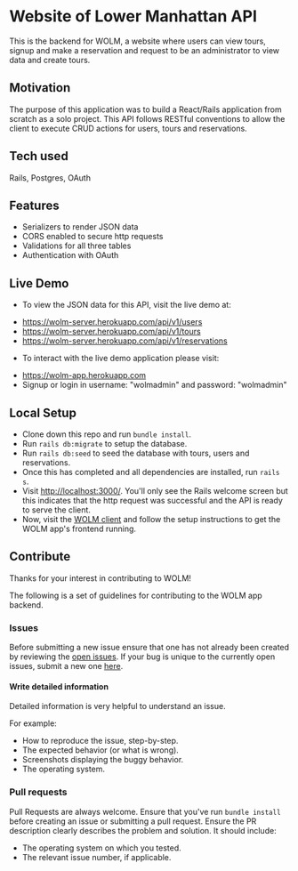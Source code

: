 
# Website of Lower Manhattan API
This is the backend for WOLM, a website where users can view tours, signup and make a reservation and request to be an administrator to view data and create tours.

## Motivation
The purpose of this application was to build a React/Rails application from scratch as a solo project. This API follows RESTful conventions to allow the client to execute CRUD actions for users, tours and reservations.

## Tech used
Rails,
Postgres,
OAuth

## Features
- Serializers to render JSON data
- CORS enabled to secure http requests
- Validations for all three tables
- Authentication with OAuth

## Live Demo
- To view the JSON data for this API, visit the live demo at:
* https://wolm-server.herokuapp.com/api/v1/users
* https://wolm-server.herokuapp.com/api/v1/tours
* https://wolm-server.herokuapp.com/api/v1/reservations
- To interact with the live demo application please visit:
* https://wolm-app.herokuapp.com
* Signup or login in username: "wolmadmin" and password: "wolmadmin"

## Local Setup
- Clone down this repo and run `bundle install`.
- Run `rails db:migrate` to setup the database.
- Run `rails db:seed` to seed the database with tours, users and reservations.
- Once this has completed and all dependencies are installed, run `rails s`.
- Visit [http://localhost:3000/](http://localhost:3000/). You'll only see the Rails welcome screen but this indicates that the http request was successful and the API is ready to serve the client.
- Now, visit the [WOLM client](https://github.com/cmonkey03/wolm-client) and follow the setup instructions to get the WOLM app's frontend running.

## Contribute
Thanks for your interest in contributing to WOLM!

The following is a set of guidelines for contributing to the WOLM app backend.

### Issues
Before submitting a new issue ensure that one has not already been created by reviewing the [open issues](https://github.com/cmonkey03/wolm-server/issues). If your bug is unique to the currently open issues, submit a new one [here](https://github.com/cmonkey03/wolm-server/issues/new).

#### Write detailed information
Detailed information is very helpful to understand an issue.

For example:
- How to reproduce the issue, step-by-step.
- The expected behavior (or what is wrong).
- Screenshots displaying the buggy behavior.
- The operating system.

### Pull requests
Pull Requests are always welcome. Ensure that you've run `bundle install` before creating an issue or submitting a pull request. Ensure the PR description clearly describes the problem and solution. It should include:
- The operating system on which you tested.
- The relevant issue number, if applicable.
